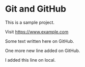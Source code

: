 # Git and GitHub
This is a sample project.

Visit https://www.example.com

Some text written here on GitHub.

One more new line added on GitHub.

I added this line on local.
